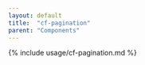 ```yaml
---
layout: default
title:  "cf-pagination"
parent: "Components"
---
```


{% include usage/cf-pagination.md %}
